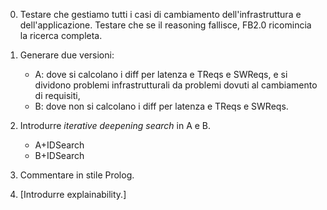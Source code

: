 0. Testare che gestiamo tutti i casi di cambiamento dell'infrastruttura e dell'applicazione. 
   Testare che se il reasoning fallisce, FB2.0 ricomincia la ricerca completa. 

1. Generare due versioni:
    - A: dove si calcolano i diff per latenza e TReqs e SWReqs, e si dividono problemi infrastrutturali da problemi dovuti al cambiamento di requisiti,
    - B: dove non si calcolano i diff per latenza e TReqs e SWReqs.

2. Introdurre *iterative deepening search* in A e B.  
    - A+IDSearch
    - B+IDSearch

3. Commentare in stile Prolog.

4. \[Introdurre explainability.\]